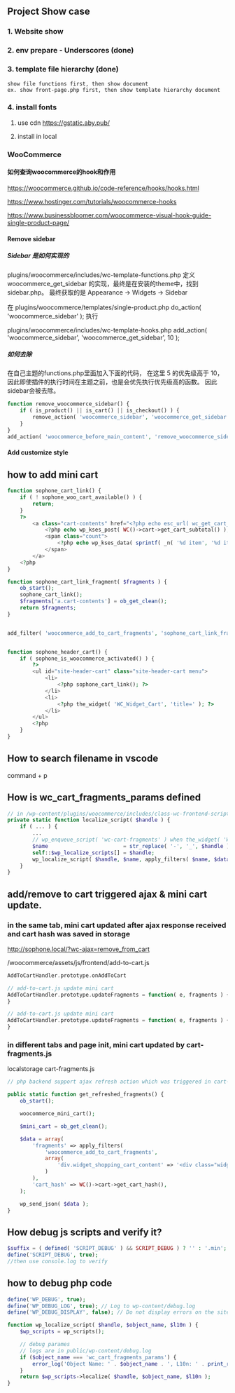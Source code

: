 ## Project Show case

### 1. Website show

### 2. env prepare - Underscores (done)

### 3. template file hierarchy (done)
    show file functions first, then show document
    ex. show front-page.php first, then show template hierarchy document

### 4. install fonts
1. use cdn
https://gstatic.aby.pub/

2. install in local

### WooCommerce

#### 如何查询woocommerce的hook和作用
https://woocommerce.github.io/code-reference/hooks/hooks.html

https://www.hostinger.com/tutorials/woocommerce-hooks

https://www.businessbloomer.com/woocommerce-visual-hook-guide-single-product-page/

#### Remove sidebar

##### Sidebar 是如何实现的
plugins/woocommerce/includes/wc-template-functions.php
定义 woocommerce_get_sidebar 的实现，最终是在安装的theme中，找到sidebar.php。
最终获取的是 Appearance -> Widgets -> Sidebar

在 plugins/woocommerce/templates/single-product.php
do_action( 'woocommerce_sidebar' ); 执行

plugins/woocommerce/includes/wc-template-hooks.php
add_action( 'woocommerce_sidebar', 'woocommerce_get_sidebar', 10 );

##### 如何去除
在自己主题的functions.php里面加入下面的代码，
在这里 5 的优先级高于 10，因此即使插件的执行时间在主题之前，也是会优先执行优先级高的函数。
因此sidebar会被去除。

```php
function remove_woocommerce_sidebar() {
    if ( is_product() || is_cart() || is_checkout() ) {
        remove_action( 'woocommerce_sidebar', 'woocommerce_get_sidebar', 10 );
    }
}
add_action( 'woocommerce_before_main_content', 'remove_woocommerce_sidebar', 5 );

```


#### Add customize style




## how to add mini cart
```php
function sophone_cart_link() {
    if ( ! sophone_woo_cart_available() ) {
        return;
    }
    ?>
        <a class="cart-contents" href="<?php echo esc_url( wc_get_cart_url() ); ?>" title="<?php esc_attr_e( 'View your shopping cart', 'sophone' ); ?>">
            <?php echo wp_kses_post( WC()->cart->get_cart_subtotal() ); ?> 
            <span class="count">
                <?php echo wp_kses_data( sprintf( _n( '%d item', '%d items', WC()->cart->get_cart_contents_count(), 'sophone' ), WC()->cart->get_cart_contents_count() ) ); ?>
            </span>
        </a>
    <?php
}

function sophone_cart_link_fragment( $fragments ) {
	ob_start();
	sophone_cart_link();
	$fragments['a.cart-contents'] = ob_get_clean();
	return $fragments;
}


add_filter( 'woocommerce_add_to_cart_fragments', 'sophone_cart_link_fragment' );


function sophone_header_cart() {
    if ( sophone_is_woocommerce_activated() ) {
        ?>
        <ul id="site-header-cart" class="site-header-cart menu">
            <li>
                <?php sophone_cart_link(); ?>
            </li>
            <li>
                <?php the_widget( 'WC_Widget_Cart', 'title=' ); ?>
            </li>
        </ul>
        <?php
    }
}
```

## How to search filename in vscode
command + p



## How is wc_cart_fragments_params defined


```php
// in /wp-content/plugins/woocommerce/includes/class-wc-frontend-scripts.php
private static function localize_script( $handle ) {
    if ( ... ) {
        ...
        // wp_enqueue_script( 'wc-cart-fragments' ) when the_widget( 'WC_Widget_Cart', )
        $name                        = str_replace( '-', '_', $handle ) . '_params';
        self::$wp_localize_scripts[] = $handle;
        wp_localize_script( $handle, $name, apply_filters( $name, $data ) );
    }
}
```

## add/remove to cart triggered ajax & mini cart update.

### in the same tab, mini cart updated after ajax response received and cart hash was saved in storage
http://sophone.local/?wc-ajax=remove_from_cart

/woocommerce/assets/js/frontend/add-to-cart.js

```php
AddToCartHandler.prototype.onAddToCart

// add-to-cart.js update mini cart
AddToCartHandler.prototype.updateFragments = function( e, fragments ) {
}

// add-to-cart.js update mini cart
AddToCartHandler.prototype.updateFragments = function( e, fragments ) {
}

```
### in different tabs and page init, mini cart updated by cart-fragments.js
localstorage cart-fragments.js

```php
// php backend support ajax refresh action which was triggered in cart-fragments.js

public static function get_refreshed_fragments() {
    ob_start();

    woocommerce_mini_cart();

    $mini_cart = ob_get_clean();

    $data = array(
        'fragments' => apply_filters(
            'woocommerce_add_to_cart_fragments',
            array(
                'div.widget_shopping_cart_content' => '<div class="widget_shopping_cart_content">' . $mini_cart . '</div>',
            )
        ),
        'cart_hash' => WC()->cart->get_cart_hash(),
    );

    wp_send_json( $data );
}
```
## How debug js scripts and verify it?

```php
$suffix = ( defined( 'SCRIPT_DEBUG' ) && SCRIPT_DEBUG ) ? '' : '.min';
define('SCRIPT_DEBUG', true);
//then use console.log to verify
```

## how to debug php code

```php
define('WP_DEBUG', true);
define('WP_DEBUG_LOG', true); // Log to wp-content/debug.log
define('WP_DEBUG_DISPLAY', false); // Do not display errors on the site

function wp_localize_script( $handle, $object_name, $l10n ) {
	$wp_scripts = wp_scripts();

    // debug parames
    // logs are in public/wp-content/debug.log
    if ($object_name === 'wc_cart_fragments_params') {
        error_log('Object Name: ' . $object_name . ', L10n: ' . print_r($l10n, true));
    }
	return $wp_scripts->localize( $handle, $object_name, $l10n );
}


```